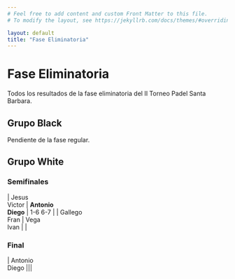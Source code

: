 ```yaml
---
# Feel free to add content and custom Front Matter to this file.
# To modify the layout, see https://jekyllrb.com/docs/themes/#overriding-theme-defaults

layout: default
title: "Fase Eliminatoria"
---
```


# Fase Eliminatoria

<style>
  table { font-size: 0.85em }
  div.table-results + table td { width: 33% }
</style>

<p>Todos los resultados de la fase eliminatoria del II Torneo Padel Santa Barbara.</p>

## Grupo Black

Pendiente de la fase regular.

## Grupo White

### Semifinales

| Jesus<br/>Victor | **Antonio<br/>Diego** | 1-6 6-7 |
| Gallego<br/>Fran | Vega<br>Ivan | |

### Final

| Antonio<br/>Diego |||
